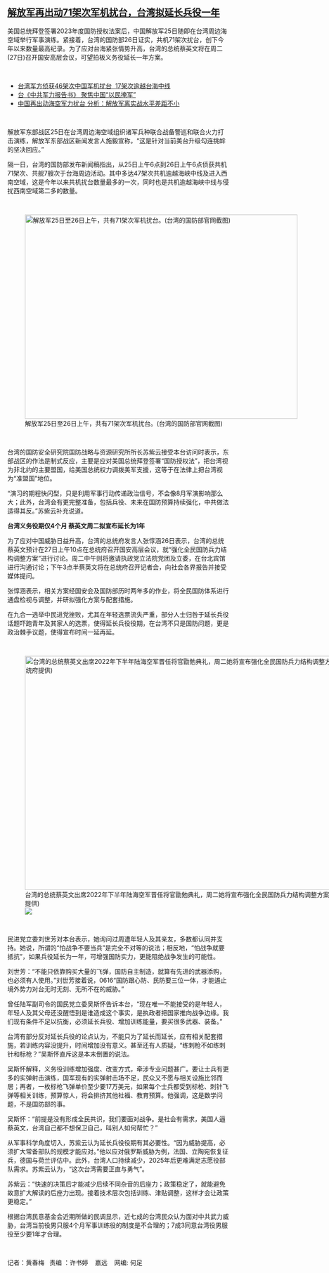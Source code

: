 <!--1672070750000-->
[解放军再出动71架次军机扰台，台湾拟延长兵役一年](https://www.rfa.org/mandarin/yataibaodao/junshiwaijiao/hcm1-12262022105513.html)
------

<p>美国总统拜登签署2023年度国防授权法案后，中国解放军25日随即在台湾周边海空域举行军事演练。紧接着，台湾的国防部26日证实，共机71架次扰台，创下今年以来数量最高纪录。为了应对台海紧张情势升高，台湾的总统蔡英文将在周二(27日)召开国安高层会议，可望拍板义务役延长一年方案。</p><p></p><p><span class="result-title"> </span></p><ul><li><a class="state-published" href="https://www.rfa.org/mandarin/Xinwen/wul-11062022113620.html">台湾军方侦获46架次中国军机扰台  17架次逾越台海中线</a></li><li><a href="https://www.rfa.org/mandarin/yataibaodao/gangtai/hx1-08312022084342.html">台《中共军力报告书》 聚焦中国“以民掩军”</a></li><li><a class="state-published" href="https://www.rfa.org/mandarin/yataibaodao/gangtai/hx2-08062022125222.html">中国再出动海空军力扰台 分析：解放军离实战水平差距不小</a></li></ul><p><span class="result-title"> </span></p><p></p><p>解放军东部战区25日在台湾周边海空域组织诸军兵种联合战备警巡和联合火力打击演练，解放军东部战区新闻发言人施毅宣称，“这是针对当前美台升级勾连挑衅的坚决回应。”</p><p>隔一日，台湾的国防部发布新闻稿指出，从25日上午6点到26日上午6点侦获共机71架次、共舰7艘次于台海周边活动。其中多达47架次共机逾越海峡中线及进入西南空域，这是今年以来共机扰台数量最多的一次，同时也是共机逾越海峡中线与侵扰西南空域第二多的数量。</p><p><span class="result-title"> </span></p><p><figure class="image-richtext image-inline captioned" style="width:620px;"><img alt="解放军25日至26日上午，共有71架次军机扰台。(台湾的国防部官网截图)" height="465" src="https://www.rfa.org/mandarin/yataibaodao/junshiwaijiao/hcm1-12262022105513.html/f042a91a-2f28-4d06-a725-9d9eae4811d2.jpeg/@@images/7bee50d5-24d0-4ba8-9635-6bc3d932960f.jpeg" title="f042a91a-2f28-4d06-a725-9d9eae4811d2.jpeg" width="620"/><figcaption class="image-caption">解放军25日至26日上午，共有71架次军机扰台。(台湾的国防部官网截图)</figcaption><small></small></figure></p><p><span class="result-title"> </span></p><p>台湾的国防安全研究院国防战略与资源研究所所长苏紫云接受本台访问时表示，东部战区的作法是制式反应，主要是应对美国总统拜登签署“国防授权法”，把台湾视为非北约的主要盟国，给美国总统权力调拨美军支援，这等于在法律上把台湾视为“准盟国”地位。</p><p>“演习的期程快闪型，只是利用军事行动传递政治信号，不会像8月军演影响那么大；此外，台湾会有更完整准备，包括兵役、未来在国防预算持续强化，中共做法适得其反。”苏紫云补充说道。</p><p><strong>台湾义务役期仅4个月 蔡英文周二拟宣布延长为1年</strong></p><p>为了应对中国威胁日益升高，台湾的总统府发言人张惇涵26日表示，台湾的总统蔡英文预计在27日上午10点在总统府召开国安高层会议，就“强化全民国防兵力结构调整方案”进行讨论。周二中午则将邀请执政党立法院党团及立委，在台北宾馆进行沟通讨论；下午3点半蔡英文将在总统府召开记者会，向社会各界报告并接受媒体提问。</p><p>张惇涵表示，相关方案经国安会及国防部历时两年多的作业，将全民国防体系进行通盘检视与调整，并研拟强化方案与配套措施。</p><p>在九合一选举中民进党挫败，尤其在年轻选票流失严重，部分人士归咎于延长兵役话题吓跑青年及其家人的选票，使得延长兵役役期，在台湾不只是国防问题，更是政治棘手议题，使得宣布时间一延再延。</p><p><span class="result-title"> </span></p><p><figure class="image-richtext image-inline captioned" style="width:799px;"><img alt="台湾的总统蔡英文出席2022年下半年陆海空军晋任将官勖勉典礼，周二她将宣布强化全民国防兵力结构调整方案。(台湾的总统府提供)" height="533" src="https://www.rfa.org/mandarin/yataibaodao/junshiwaijiao/hcm1-12262022105513.html/7a307772-0be5-4c24-b24b-4e636e569314.jpg/@@images/42201ad5-34fb-46c6-ac1b-bc97c733f57b.jpeg" title="7a307772-0be5-4c24-b24b-4e636e569314.jpg" width="799"/><figcaption class="image-caption">台湾的总统蔡英文出席2022年下半年陆海空军晋任将官勖勉典礼，周二她将宣布强化全民国防兵力结构调整方案。(台湾的总统府提供)</figcaption><small></small><div id="zoomattribute"><a data-caption="台湾的总统蔡英文出席2022年下半年陆海空军晋任将官勖勉典礼，周二她将宣布强化全民国防兵力结构调整方案。(台湾的总统府提供)" data-fancybox="" href="https://www.rfa.org/mandarin/yataibaodao/junshiwaijiao/hcm1-12262022105513.html/7a307772-0be5-4c24-b24b-4e636e569314.jpg" id="single_image" title="台湾的总统蔡英文出席2022年下半年陆海空军晋任将官勖勉典礼，周二她将宣布强化全民国防兵力结构调整方案。(台湾的总统府提供)"><img src="/++plone++rfa-resources/img/icon-zoom.png"/></a></div></figure></p><p><span class="result-title"> </span></p><p>民进党立委刘世芳对本台表示，她询问过周遭年轻人及其亲友，多数都认同并支持。她说，所谓的“怕战争不要当兵”是完全不对等的说法；相反地，“怕战争就要抵抗”，如果兵役延长为一年，可增强国防实力，更能阻绝战争发生的可能性。</p><p>刘世芳：“不能只依靠购买大量的飞弹，国防自主制造，就算有先进的武器添购，也必须有人使用。”刘世芳接着说，0616“国防跟心防、民防要三位一体，才能遏止境外势力对台无时无刻、无所不在的威胁。”</p><p>曾任陆军副司令的国民党立委吴斯怀告诉本台，“现在唯一不能接受的是年轻人，年轻人及其父母还没醒悟到是谁造成这个事实，是执政者把国家推向战争边缘。我们现有条件不足以抗衡，必须延长兵役、增加训练能量，要买很多武器、装备。”</p><p>台湾有部分反对延长兵役的论点认为，不能只为了延长而延长，应有相关配套措施，若训练内容没提升，时间增加没有意义。甚至还有人质疑，“练刺枪不如练刺针和标枪？”吴斯怀直斥这是本末倒置的说法。</p><p>吴斯怀解释，义务役训练增加强度、改变方式，牵涉专业问题甚广。要让士兵有更多的实弹射击演练，国军现有的实弹射击场不足，民众又不愿与相关设施比邻而居；再者，一枚标枪飞弹单价至少要17万美元，如果每个士兵都受到标枪、刺针飞弹等相关训练，预算惊人，将会排挤其他社福、教育预算。他强调，这是数学问题，不是国防部的事。</p><p>吴斯怀：“前提是没有形成全民共识，我们要面对战争。是社会有需求，美国人逼蔡英文，台湾自己都不想保卫自己，叫别人如何帮忙？”</p><p>从军事科学角度切入，苏紫云认为延长兵役役期有其必要性。“因为威胁提高，必须扩大常备部队的规模才能应对。”他以应对俄罗斯威胁为例，法国、立陶宛恢复征兵，德国与荷兰评估中。此外，台湾人口持续减少，2025年后更难满足志愿役部队需求。苏紫云认为，“这次台湾需要正直与勇气”。</p><p>苏紫云：“快速的决策后才能减少后续不同杂音的后座力；政策稳定了，就能避免故意扩大解读的后座力出现。接着技术层次包括训练、津贴调整，这样才会让政策更稳定。”</p><p>根据台湾民意基金会近期所做的民调显示，近七成的台湾民众认为面对中共武力威胁，台湾当前役男只服4个月军事训练役的制度是不合理的；7成3同意台湾役男服役至少要1年才合理。</p><p><span class="result-title"> </span></p><p>记者：黄春梅   责编 ：许书婷    嘉远    网编: 何足</p>

